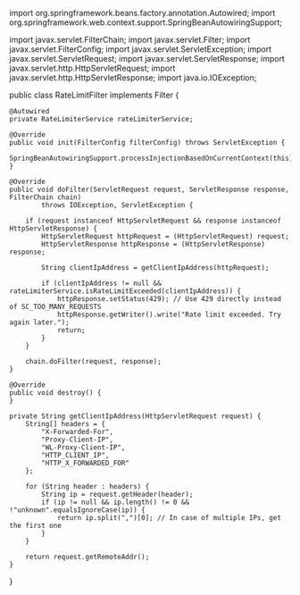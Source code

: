 import org.springframework.beans.factory.annotation.Autowired;
import org.springframework.web.context.support.SpringBeanAutowiringSupport;

import javax.servlet.FilterChain;
import javax.servlet.Filter;
import javax.servlet.FilterConfig;
import javax.servlet.ServletException;
import javax.servlet.ServletRequest;
import javax.servlet.ServletResponse;
import javax.servlet.http.HttpServletRequest;
import javax.servlet.http.HttpServletResponse;
import java.io.IOException;

public class RateLimitFilter implements Filter {

    @Autowired
    private RateLimiterService rateLimiterService;

    @Override
    public void init(FilterConfig filterConfig) throws ServletException {
        SpringBeanAutowiringSupport.processInjectionBasedOnCurrentContext(this);
    }

    @Override
    public void doFilter(ServletRequest request, ServletResponse response, FilterChain chain)
            throws IOException, ServletException {
        
        if (request instanceof HttpServletRequest && response instanceof HttpServletResponse) {
            HttpServletRequest httpRequest = (HttpServletRequest) request;
            HttpServletResponse httpResponse = (HttpServletResponse) response;

            String clientIpAddress = getClientIpAddress(httpRequest);
            
            if (clientIpAddress != null && rateLimiterService.isRateLimitExceeded(clientIpAddress)) {
                httpResponse.setStatus(429); // Use 429 directly instead of SC_TOO_MANY_REQUESTS
                httpResponse.getWriter().write("Rate limit exceeded. Try again later.");
                return;
            }
        }

        chain.doFilter(request, response);
    }

    @Override
    public void destroy() {
    }

    private String getClientIpAddress(HttpServletRequest request) {
        String[] headers = {
            "X-Forwarded-For",
            "Proxy-Client-IP",
            "WL-Proxy-Client-IP",
            "HTTP_CLIENT_IP",
            "HTTP_X_FORWARDED_FOR"
        };

        for (String header : headers) {
            String ip = request.getHeader(header);
            if (ip != null && ip.length() != 0 && !"unknown".equalsIgnoreCase(ip)) {
                return ip.split(",")[0]; // In case of multiple IPs, get the first one
            }
        }

        return request.getRemoteAddr();
    }
}